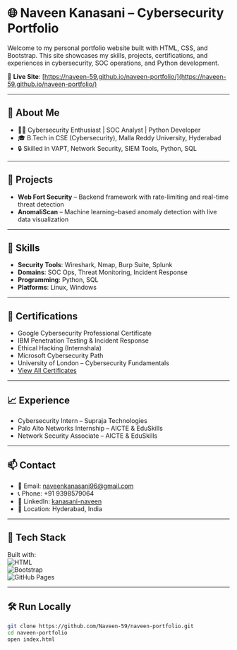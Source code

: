 # 🌐 Naveen Kanasani – Cybersecurity Portfolio

Welcome to my personal portfolio website built with HTML, CSS, and Bootstrap. This site showcases my skills, projects, certifications, and experiences in cybersecurity, SOC operations, and Python development.

🔗 **Live Site**: [https://naveen-59.github.io/naveen-portfolio/](https://naveen-59.github.io/naveen-portfolio/)

---

## 📌 About Me

- 👨‍💻 Cybersecurity Enthusiast | SOC Analyst | Python Developer
- 🎓 B.Tech in CSE (Cybersecurity), Malla Reddy University, Hyderabad
- 🔒 Skilled in VAPT, Network Security, SIEM Tools, Python, SQL

---

## 💼 Projects

- **Web Fort Security** – Backend framework with rate-limiting and real-time threat detection
- **AnomaliScan** – Machine learning–based anomaly detection with live data visualization

---

## 🧰 Skills

- **Security Tools**: Wireshark, Nmap, Burp Suite, Splunk  
- **Domains**: SOC Ops, Threat Monitoring, Incident Response  
- **Programming**: Python, SQL  
- **Platforms**: Linux, Windows

---

## 📜 Certifications

- Google Cybersecurity Professional Certificate  
- IBM Penetration Testing & Incident Response  
- Ethical Hacking (Internshala)  
- Microsoft Cybersecurity Path  
- University of London – Cybersecurity Fundamentals  
- [View All Certificates](https://drive.google.com/drive/folders/16tOIUtG20sTY8u4E6HwCyqR3zzLZewWd?usp=sharing)

---

## 📈 Experience

- Cybersecurity Intern – Supraja Technologies  
- Palo Alto Networks Internship – AICTE & EduSkills  
- Network Security Associate – AICTE & EduSkills

---

## 📫 Contact

- 📧 Email: naveenkanasani96@gmail.com  
- 📞 Phone: +91 9398579064  
- 🔗 LinkedIn: [kanasani-naveen](https://www.linkedin.com/in/kanasani-naveen/)  
- 📍 Location: Hyderabad, India

---

## 📌 Tech Stack

Built with:  
![HTML](https://img.shields.io/badge/HTML5-black?logo=html5)  
![Bootstrap](https://img.shields.io/badge/Bootstrap-black?logo=bootstrap)  
![GitHub Pages](https://img.shields.io/badge/GitHub_Pages-black?logo=github)

---

## 🛠️ Run Locally

```bash
git clone https://github.com/Naveen-59/naveen-portfolio.git
cd naveen-portfolio
open index.html
